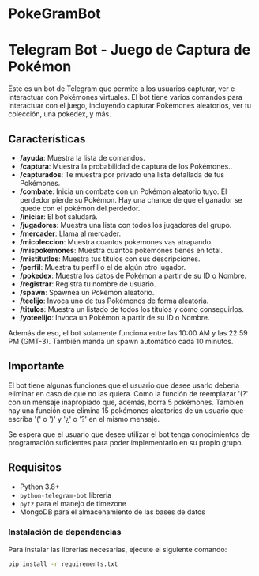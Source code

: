 # PokeGramBot
# Telegram Bot - Juego de Captura de Pokémon

Este es un bot de Telegram que permite a los usuarios capturar, ver e interactuar con Pokémones virtuales. El bot tiene varios comandos para interactuar con el juego, incluyendo capturar Pokémones aleatorios, ver tu colección, una pokedex, y más.

## Características

- **/ayuda**: Muestra la lista de comandos.
- **/captura**: Muestra la probabilidad de captura de los Pokémones..
- **/capturados**: Te muestra por privado una lista detallada de tus Pokémones.
- **/combate**: Inicia un combate con un Pokémon aleatorio tuyo. El perdedor pierde su Pokémon. Hay una chance de que el ganador se quede con el pokémon del perdedor.
- **/iniciar**: El bot saludará.
- **/jugadores**: Muestra una lista con todos los jugadores del grupo.
- **/mercader**: Llama al mercader.
- **/micoleccion**: Muestra cuantos pokemones vas atrapando.
- **/mispokemones**: Muestra cuantos pokemones tienes en total.
- **/mistitutlos**: Muestra tus títulos con sus descripciones.
- **/perfil**: Muestra tu perfil o el de algún otro jugador.
- **/pokedex**: Muestra los datos de Pokémon a partir de su ID o Nombre.
- **/registrar**: Registra tu nombre de usuario.
- **/spawn**: Spawnea un Pokémon aleatorio.
- **/teelijo**: Invoca uno de tus Pokémones de forma aleatoria.
- **/titulos**: Muestra un listado de todos los títulos y cómo conseguirlos.
- **/yoteelijo**: Invoca un Pokémon a partir de su ID o Nombre.

Además de eso, el bot solamente funciona entre las 10:00 AM y las 22:59 PM (GMT-3). También manda un spawn automático cada 10 minutos.

## Importante
El bot tiene algunas funciones que el usuario que desee usarlo debería eliminar en caso de que no las quiera. Como la función de reemplazar '(?' con un mensaje inapropiado que, además, borra 5 pokémones. También hay una función que elimina 15 pokémones aleatorios de un usuario que escriba '(' o ')' y '¿' o '?' en el mismo mensaje.

Se espera que el usuario que desee utilizar el bot tenga conocimientos de programación suficientes para poder implementarlo en su propio grupo.
## Requisitos

- Python 3.8+
- `python-telegram-bot` libreria
- `pytz` para el manejo de timezone
- MongoDB para el almacenamiento de las bases de datos

### Instalación de dependencias

Para instalar las librerias necesarias, ejecute el siguiente comando:

```bash
pip install -r requirements.txt
